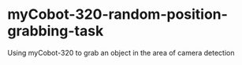 # myCobot-320-random-position-grabbing-task
Using myCobot-320 to grab an object in the area of camera detection
